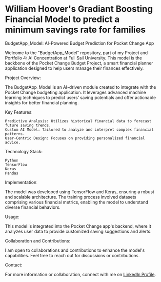 # William Hoover's Gradiant Boosting Financial Model to predict a minimum savings rate for families

BudgetApp_Model: AI-Powered Budget Prediction for Pocket Change App

Welcome to the "BudgetApp_Model" repository, part of my Project and Portfolio 4: AI Concentration at Full Sail University. This model is the backbone of the Pocket Change Budget Project, a smart financial planner application designed to help users manage their finances effectively.

Project Overview:

The BudgetApp_Model is an AI-driven module created to integrate with the Pocket Change budgeting application. It leverages advanced machine learning techniques to predict users' saving potentials and offer actionable insights for better financial planning.

Key Features:

    Predictive Analysis: Utilizes historical financial data to forecast future saving trends.
    Custom AI Model: Tailored to analyze and interpret complex financial patterns.
    User-Centric Design: Focuses on providing personalized financial advice.

Technology Stack:

    Python
    TensorFlow
    Keras
    Pandas

Implementation:

The model was developed using TensorFlow and Keras, ensuring a robust and scalable architecture. The training process involved datasets comprising various financial metrics, enabling the model to understand diverse financial behaviors.

Usage:

This model is integrated into the Pocket Change app's backend, where it analyzes user data to provide customized saving suggestions and alerts.

Collaboration and Contributions:

I am open to collaborations and contributions to enhance the model's capabilities. Feel free to reach out for discussions or contributions.

Contact:

For more information or collaboration, connect with me on [LinkedIn Profile](https://www.linkedin.com/in/williamhoover70/).
